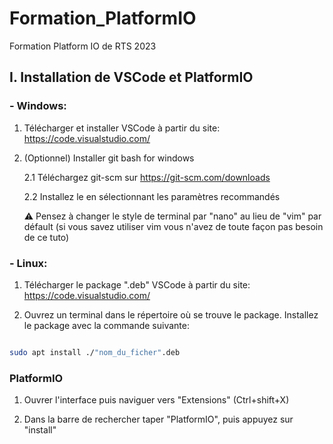 # Formation_PlatformIO
Formation Platform IO de RTS 2023

## I. Installation de VSCode et PlatformIO

### - Windows:

1. Télécharger et installer VSCode à partir du site: https://code.visualstudio.com/

2. (Optionnel) Installer git bash for windows

    2.1 Téléchargez git-scm sur https://git-scm.com/downloads 

    2.2 Installez le en sélectionnant les paramètres recommandés 
    
    :warning: Pensez à changer le style de terminal par "nano" au lieu de "vim" par défault (si vous savez utiliser vim vous n'avez de toute façon pas besoin de ce tuto)

### - Linux:

1. Télécharger le package ".deb" VSCode à partir du site: https://code.visualstudio.com/ 

2. Ouvrez un terminal dans le répertoire où se trouve le package. Installez le package avec la commande suivante:

```bash

sudo apt install ./"nom_du_ficher".deb

```
### PlatformIO

1. Ouvrer l'interface puis naviguer vers "Extensions" (Ctrl+shift+X)

2. Dans la barre de rechercher taper "PlatformIO", puis appuyez sur "install"


